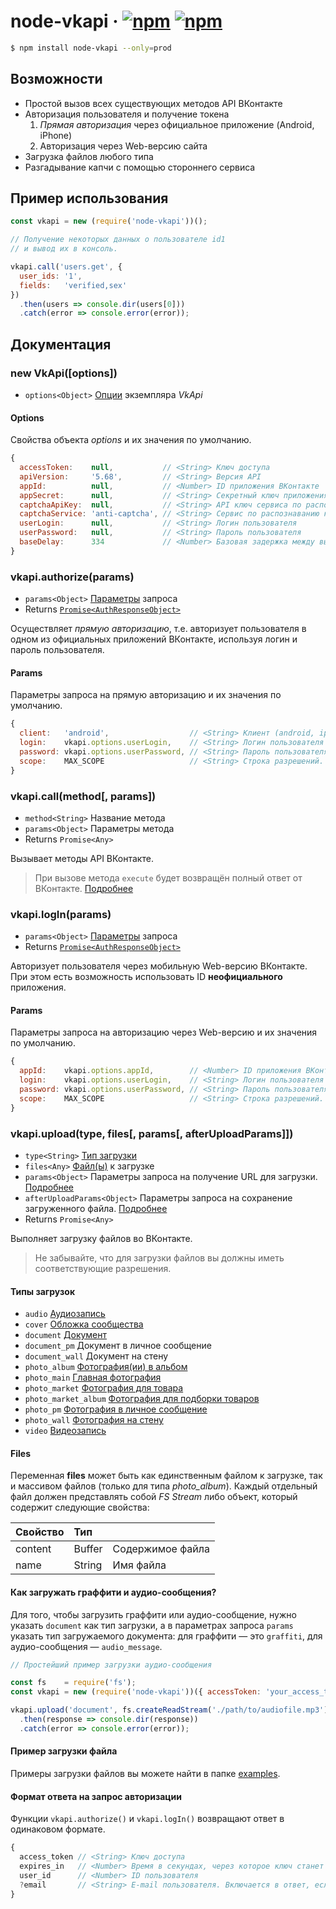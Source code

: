 # node-vkapi &middot; [![npm](https://img.shields.io/npm/v/node-vkapi.svg)](http://npmjs.org/node-vkapi) [![npm](https://img.shields.io/npm/dt/node-vkapi.svg)](http://npmjs.org/node-vkapi)

```bash
$ npm install node-vkapi --only=prod
```

## Возможности

* Простой вызов всех существующих методов API ВКонтакте
* Авторизация пользователя и получение токена
  1. *Прямая авторизация* через официальное приложение (Android, iPhone)
  2. Авторизация через Web-версию сайта
* Загрузка файлов любого типа
* Разгадывание капчи с помощью стороннего сервиса

## Пример использования
```javascript
const vkapi = new (require('node-vkapi'))();

// Получение некоторых данных о пользователе id1
// и вывод их в консоль.

vkapi.call('users.get', {
  user_ids: '1',
  fields:   'verified,sex'
})
  .then(users => console.dir(users[0]))
  .catch(error => console.error(error));
```

## Документация

### new VkApi([options])
* `options<Object>` [Опции](#options) экземпляра *VkApi*

#### Options
Свойства объекта *options* и их значения по умолчанию.

```javascript
{
  accessToken:    null,           // <String> Ключ доступа
  apiVersion:     '5.68',         // <String> Версия API
  appId:          null,           // <Number> ID приложения ВКонтакте
  appSecret:      null,           // <String> Секретный ключ приложения ВКонтакте
  captchaApiKey:  null,           // <String> API ключ сервиса по распознаванию капчи
  captchaService: 'anti-captcha', // <String> Сервис по распознаванию капчи (anti-captcha, antigate, rucaptcha)
  userLogin:      null,           // <String> Логин пользователя
  userPassword:   null,           // <String> Пароль пользователя
  baseDelay:      334             // <Number> Базовая задержка между вызовами API (334 составляет ~1/3 секунды и используется для авторизации через токен пользователя)
}
```

### vkapi.authorize(params)
* `params<Object>` [Параметры](#params) запроса
* Returns [`Promise<AuthResponseObject>`](#Формат-ответа-на-запрос-авторизации)

Осуществляет *прямую авторизацию*, т.е. авторизует пользователя в одном из официальных приложений ВКонтакте, используя логин и пароль пользователя.

#### Params
Параметры запроса на прямую авторизацию и их значения по умолчанию.

```javascript
{
  client:   'android',                  // <String> Клиент (android, iphone)
  login:    vkapi.options.userLogin,    // <String> Логин пользователя
  password: vkapi.options.userPassword, // <String> Пароль пользователя
  scope:    MAX_SCOPE                   // <String> Строка разрешений. По умолчанию будут запрашиваться все возможные разрешения
}
```

### vkapi.call(method[, params])
* `method<String>` Название метода
* `params<Object>` Параметры метода
* Returns `Promise<Any>`

Вызывает методы API ВКонтакте.

> При вызове метода `execute` будет возвращён полный ответ от ВКонтакте. [Подробнее](https://github.com/olnazx/node-vkapi/issues/16)

### vkapi.logIn(params)
* `params<Object>` [Параметры](#params-1) запроса
* Returns [`Promise<AuthResponseObject>`](#Формат-ответа-на-запрос-авторизации)

Авторизует пользователя через мобильную Web-версию ВКонтакте.  
При этом есть возможность использовать ID **неофициального** приложения.

#### Params
Параметры запроса на авторизацию через Web-версию и их значения по умолчанию.

```javascript
{
  appId:    vkapi.options.appId,        // <Number> ID приложения ВКонтакте
  login:    vkapi.options.userLogin,    // <String> Логин пользователя
  password: vkapi.options.userPassword, // <String> Пароль пользователя
  scope:    MAX_SCOPE                   // <String> Строка разрешений. По умолчанию будут запрашиваться все возможные разрешения
}
```

### vkapi.upload(type, files[, params[, afterUploadParams]])
* `type<String>` [Тип загрузки](#Типы-загрузок)
* `files<Any>` [Файл(ы)](#files) к загрузке
* `params<Object>` Параметры запроса на получение URL для загрузки. [Подробнее](https://vk.com/dev/upload_files)
* `afterUploadParams<Object>` Параметры запроса на сохранение загруженного файла. [Подробнее](https://vk.com/dev/upload_files)
* Returns `Promise<Any>`

Выполняет загрузку файлов во ВКонтакте.  

> Не забывайте, что для загрузки файлов вы должны иметь соответствующие разрешения.

#### Типы загрузок
* `audio` [Аудиозапись](https://vk.com/dev/upload_files_2?f=8.+%D0%97%D0%B0%D0%B3%D1%80%D1%83%D0%B7%D0%BA%D0%B0+%D0%B0%D1%83%D0%B4%D0%B8%D0%BE%D0%B7%D0%B0%D0%BF%D0%B8%D1%81%D0%B5%D0%B9)
* `cover` [Обложка сообщества](https://vk.com/dev/upload_files_2?f=11.%2B%D0%97%D0%B0%D0%B3%D1%80%D1%83%D0%B7%D0%BA%D0%B0%2B%D0%BE%D0%B1%D0%BB%D0%BE%D0%B6%D0%BA%D0%B8%2B%D1%81%D0%BE%D0%BE%D0%B1%D1%89%D0%B5%D1%81%D1%82%D0%B2%D0%B0)
* `document` [Документ](https://vk.com/dev/upload_files_2?f=10.%20%D0%97%D0%B0%D0%B3%D1%80%D1%83%D0%B7%D0%BA%D0%B0%20%D0%B4%D0%BE%D0%BA%D1%83%D0%BC%D0%B5%D0%BD%D1%82%D0%BE%D0%B2)
* `document_pm` Документ в личное сообщение
* `document_wall` Документ на стену
* `photo_album` [Фотография(ии) в альбом](https://vk.com/dev/upload_files?f=1.%2B%D0%97%D0%B0%D0%B3%D1%80%D1%83%D0%B7%D0%BA%D0%B0%2B%D1%84%D0%BE%D1%82%D0%BE%D0%B3%D1%80%D0%B0%D1%84%D0%B8%D0%B9%2B%D0%B2%2B%D0%B0%D0%BB%D1%8C%D0%B1%D0%BE%D0%BC)
* `photo_main` [Главная фотография](https://vk.com/dev/upload_files?f=3.%20%D0%97%D0%B0%D0%B3%D1%80%D1%83%D0%B7%D0%BA%D0%B0%20%D0%B3%D0%BB%D0%B0%D0%B2%D0%BD%D0%BE%D0%B9%20%D1%84%D0%BE%D1%82%D0%BE%D0%B3%D1%80%D0%B0%D1%84%D0%B8%D0%B8%20%D0%BF%D0%BE%D0%BB%D1%8C%D0%B7%D0%BE%D0%B2%D0%B0%D1%82%D0%B5%D0%BB%D1%8F%20%D0%B8%D0%BB%D0%B8%20%D1%81%D0%BE%D0%BE%D0%B1%D1%89%D0%B5%D1%81%D1%82%D0%B2%D0%B0)
* `photo_market` [Фотография для товара](https://vk.com/dev/upload_files_2?f=6.%2B%D0%97%D0%B0%D0%B3%D1%80%D1%83%D0%B7%D0%BA%D0%B0%2B%D1%84%D0%BE%D1%82%D0%BE%D0%B3%D1%80%D0%B0%D1%84%D0%B8%D0%B8%2B%D0%B4%D0%BB%D1%8F%2B%D1%82%D0%BE%D0%B2%D0%B0%D1%80%D0%B0)
* `photo_market_album` [Фотография для подборки товаров](https://vk.com/dev/upload_files_2?f=7.%20%D0%97%D0%B0%D0%B3%D1%80%D1%83%D0%B7%D0%BA%D0%B0%20%D1%84%D0%BE%D1%82%D0%BE%D0%B3%D1%80%D0%B0%D1%84%D0%B8%D0%B8%20%D0%B4%D0%BB%D1%8F%20%D0%BF%D0%BE%D0%B4%D0%B1%D0%BE%D1%80%D0%BA%D0%B8%20%D1%82%D0%BE%D0%B2%D0%B0%D1%80%D0%BE%D0%B2)
* `photo_pm` [Фотография в личное сообщение](https://vk.com/dev/upload_files?f=4.%2B%D0%97%D0%B0%D0%B3%D1%80%D1%83%D0%B7%D0%BA%D0%B0%2B%D1%84%D0%BE%D1%82%D0%BE%D0%B3%D1%80%D0%B0%D1%84%D0%B8%D0%B8%2B%D0%B2%2B%D0%BB%D0%B8%D1%87%D0%BD%D0%BE%D0%B5%2B%D1%81%D0%BE%D0%BE%D0%B1%D1%89%D0%B5%D0%BD%D0%B8%D0%B5)
* `photo_wall` [Фотография на стену](https://vk.com/dev/upload_files?f=2.%20%D0%97%D0%B0%D0%B3%D1%80%D1%83%D0%B7%D0%BA%D0%B0%20%D1%84%D0%BE%D1%82%D0%BE%D0%B3%D1%80%D0%B0%D1%84%D0%B8%D0%B9%20%D0%BD%D0%B0%20%D1%81%D1%82%D0%B5%D0%BD%D1%83)
* `video` [Видеозапись](https://vk.com/dev/upload_files_2?f=9.%2B%D0%97%D0%B0%D0%B3%D1%80%D1%83%D0%B7%D0%BA%D0%B0%2B%D0%B2%D0%B8%D0%B4%D0%B5%D0%BE%D0%B7%D0%B0%D0%BF%D0%B8%D1%81%D0%B5%D0%B9)

#### Files
Переменная **files** может быть как единственным файлом к загрузке, так и массивом файлов (только для типа *photo_album*). Каждый отдельный файл должен представлять собой *FS Stream* либо объект, который содержит следующие свойства:  

| Свойство | Тип    |                  |
|----------|:-------|------------------|
| content  | Buffer | Содержимое файла |
| name     | String | Имя файла        |

#### Как загружать граффити и аудио-сообщения?
Для того, чтобы загрузить граффити или аудио-сообщение, нужно указать `document` как тип загрузки, а в параметрах запроса `params` указать тип загружаемого документа: для граффити — это `graffiti`, для аудио-сообщения — `audio_message`.

```javascript
// Простейший пример загрузки аудио-сообщения

const fs    = require('fs');
const vkapi = new (require('node-vkapi'))({ accessToken: 'your_access_token' });

vkapi.upload('document', fs.createReadStream('./path/to/audiofile.mp3'), { type: 'audio_message' })
  .then(response => console.dir(response))
  .catch(error => console.error(error));
```

#### Пример загрузки файла
Примеры загрузки файлов вы можете найти в папке [examples](examples).

#### Формат ответа на запрос авторизации
Функции `vkapi.authorize()` и `vkapi.logIn()` возвращают ответ в одинаковом формате.

```javascript
{
  access_token // <String> Ключ доступа
  expires_in   // <Number> Время в секундах, через которое ключ станет недействительным
  user_id      // <Number> ID пользователя
  ?email       // <String> E-mail пользователя. Включается в ответ, если был запрошен в параметре "scope" при авторизации
}
```
